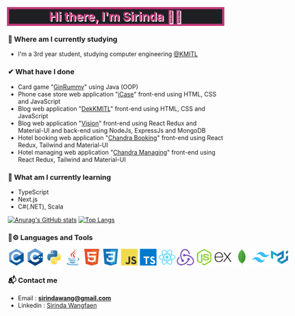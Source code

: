 <h1 align="center" style="color:#c13879;background-color:#1f2023;border-style:solid;outline:2px solid;text-shadow: 2px 2px 0px White;"> Hi there, I'm Sirinda 👋😄</h1>

### 🏫 Where am I currently studying
- I'm a 3rd year student, studying computer engineering [@KMITL](https://www.kmitl.ac.th)

### ✔ What have I done
- Card game "[GinRummy](https://github.com/SirindaW/GinRummy.git)" using Java (OOP) 
- Phone case store web application "[iCase](https://github.com/SirindaW/DataStructProject.git)" front-end using HTML, CSS and JavaScript
- Blog web application "[DekKMITL](https://github.com/SirindaW/DekKMITL-webapp.git)" front-end using HTML, CSS and JavaScript
- Blog web application "[Vision](https://github.com/SirindaW/myWebApp.git)" front-end using React Redux and Material-UI and back-end using NodeJs, ExpressJs and MongoDB
- Hotel booking web application "[Chandra Booking](https://github.com/SirindaW/chandra-booking-webapp-frontend.git)" front-end using React Redux, Tailwind and Material-UI
- Hotel managing web application "[Chandra Managing](https://github.com/SirindaW/chandra-management-webapp-frontend.git)" front-end using React Redux, Tailwind and Material-UI
<!-- ### 🔥 What am I currently working on -->
### 🌱 What am I currently learning
- TypeScript
- Next.js
- C#(.NET), Scala

[![Anurag's GitHub stats](https://github-readme-stats.vercel.app/api?username=SirindaW&show_icons=true&theme=dracula&hide_border=true)](https://github.com/anuraghazra/github-readme-stats)
[![Top Langs](https://github-readme-stats.vercel.app/api/top-langs/?username=SirindaW&layout=compact&theme=dracula&hide_border=true&langs_count=6)](https://github.com/anuraghazra/github-readme-stats)

### 🧰⚙ Languages and Tools

<div style="display:flex;">
  <img src="https://github.com/devicons/devicon/blob/master/icons/c/c-original.svg" title="C" alt="C" width="40" height="40"/>&nbsp;
  <img src="https://github.com/devicons/devicon/blob/master/icons/cplusplus/cplusplus-original.svg" title="Cpp" alt="Cpp" width="40" height="40"/>&nbsp;
  <img src="https://github.com/devicons/devicon/blob/master/icons/python/python-original.svg" title="Python" alt="Python" width="40" height="40" />&nbsp;
  <img src="https://github.com/devicons/devicon/blob/master/icons/java/java-original.svg" title="Java" alt="Java" width="40" height="40"/>&nbsp;
  <img src="https://github.com/devicons/devicon/blob/master/icons/html5/html5-original.svg" title="html" alt="html" width="40" height="40"/>&nbsp;
  <img src="https://github.com/devicons/devicon/blob/master/icons/css3/css3-original.svg" title="css" alt="css" width="40" height="40"/>&nbsp;
  <img src="https://github.com/devicons/devicon/blob/master/icons/javascript/javascript-original.svg" title="JS" alt="JS" width="40" height="40"/>&nbsp;
  <img src="https://github.com/devicons/devicon/blob/master/icons/typescript/typescript-original.svg" title="TS" alt="TS" width="40" height="40"/>&nbsp;
  <img src="https://github.com/devicons/devicon/blob/master/icons/react/react-original.svg" title="react" alt="react" width="40" height="40"/>&nbsp;
  <img src="https://github.com/devicons/devicon/blob/master/icons/redux/redux-original.svg" title="redux" alt="redux" width="40" height="40"/>&nbsp;
  <img src="https://github.com/devicons/devicon/blob/master/icons/nodejs/nodejs-original.svg" title="nodeJS" alt="nodeJS" width="40" height="40"/>&nbsp;
  <img src="https://github.com/devicons/devicon/blob/master/icons/express/express-original.svg" title="ex" alt="ex" width="40" height="40"/>&nbsp;
  <img src="https://github.com/devicons/devicon/blob/master/icons/mongodb/mongodb-original.svg" title="mongo" alt="mongo" width="40" height="40"/>&nbsp;
  <img src="https://github.com/devicons/devicon/blob/master/icons/tailwindcss/tailwindcss-plain.svg" title="tailwind" alt="tailwind" width="40" height="40"/>&nbsp;
  <img src="https://github.com/devicons/devicon/blob/master/icons/materialui/materialui-original.svg" title="mui" alt="mui" width="40" height="40"/>&nbsp;
</div>

### 📬 Contact me
- Email : **sirindawang@gmail.com**
- Linkedin : [Sirinda Wangfaen](https://www.linkedin.com/in/sirinda-wangfaen-48b0a524b/)
